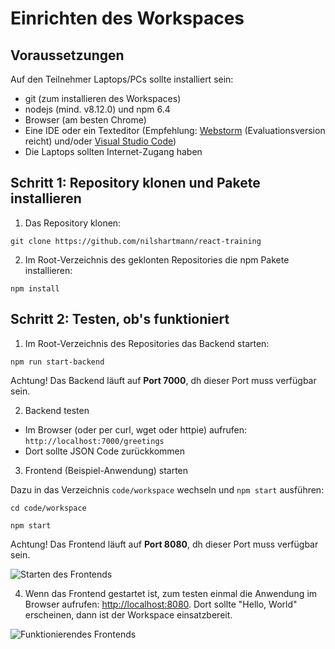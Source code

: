 # Einrichten des Workspaces

## Voraussetzungen

Auf den Teilnehmer Laptops/PCs sollte installiert sein:

- git (zum installieren des Workspaces)
- nodejs (mind. v8.12.0) und npm 6.4
- Browser (am besten Chrome)
- Eine IDE oder ein Texteditor (Empfehlung: [Webstorm](https://www.jetbrains.com/webstorm/download/) (Evaluationsversion reicht) und/oder [Visual Studio Code](https://code.visualstudio.com/))
- Die Laptops sollten Internet-Zugang haben

## Schritt 1: Repository klonen und Pakete installieren

1. Das Repository klonen:

```
git clone https://github.com/nilshartmann/react-training
```

2. Im Root-Verzeichnis des geklonten Repositories die npm Pakete installieren:

```
npm install
```

## Schritt 2: Testen, ob's funktioniert

1. Im Root-Verzeichnis des Repositories das Backend starten:

```
npm run start-backend
```

Achtung! Das Backend läuft auf **Port 7000**, dh dieser Port muss verfügbar sein.

2. Backend testen

- Im Browser (oder per curl, wget oder httpie) aufrufen: `http://localhost:7000/greetings`
- Dort sollte JSON Code zurückkommen

3. Frontend (Beispiel-Anwendung) starten

Dazu in das Verzeichnis `code/workspace` wechseln und `npm start` ausführen:

```
cd code/workspace

npm start
```

Achtung! Das Frontend läuft auf **Port 8080**, dh dieser Port muss verfügbar sein.

![Starten des Frontends](./images/install_start_frontend.png)

4. Wenn das Frontend gestartet ist, zum testen einmal die Anwendung im Browser aufrufen: [http://localhost:8080](http://localhost:8080). Dort sollte "Hello, World" erscheinen, dann ist der Workspace einsatzbereit.

![Funktionierendes Frontends](./images/install_frontend.png)
